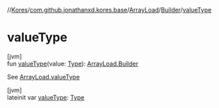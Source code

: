 //[Kores](../../../../index.md)/[com.github.jonathanxd.kores.base](../../index.md)/[ArrayLoad](../index.md)/[Builder](index.md)/[valueType](value-type.md)

# valueType

[jvm]\
fun [valueType](value-type.md)(value: [Type](https://docs.oracle.com/javase/8/docs/api/java/lang/reflect/Type.html)): [ArrayLoad.Builder](index.md)

See [ArrayLoad.valueType](../value-type.md)

[jvm]\
lateinit var [valueType](value-type.md): [Type](https://docs.oracle.com/javase/8/docs/api/java/lang/reflect/Type.html)
